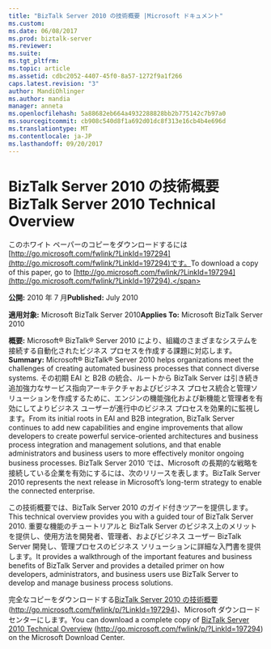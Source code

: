 ```yaml
---
title: "BizTalk Server 2010 の技術概要 |Microsoft ドキュメント"
ms.custom: 
ms.date: 06/08/2017
ms.prod: biztalk-server
ms.reviewer: 
ms.suite: 
ms.tgt_pltfrm: 
ms.topic: article
ms.assetid: cdbc2052-4407-45f0-8a57-1272f9a1f266
caps.latest.revision: "3"
author: MandiOhlinger
ms.author: mandia
manager: anneta
ms.openlocfilehash: 5a88682eb664a4932288828bb2b775142c7b97a0
ms.sourcegitcommit: cb908c540d8f1a692d01dc8f313e16cb4b4e696d
ms.translationtype: MT
ms.contentlocale: ja-JP
ms.lasthandoff: 09/20/2017
---
```

# <a name="biztalk-server-2010-technical-overview"></a><span data-ttu-id="ba585-102">BizTalk Server 2010 の技術概要</span><span class="sxs-lookup"><span data-stu-id="ba585-102">BizTalk Server 2010 Technical Overview</span></span>
<span data-ttu-id="ba585-103">このホワイト ペーパーのコピーをダウンロードするには[http://go.microsoft.com/fwlink/?LinkId=197294](http://go.microsoft.com/fwlink/?LinkId=197294)です。</span><span class="sxs-lookup"><span data-stu-id="ba585-103">To download a copy of this paper, go to [http://go.microsoft.com/fwlink/?LinkId=197294](http://go.microsoft.com/fwlink/?LinkId=197294).</span></span>  
  
 <span data-ttu-id="ba585-104">**公開:** 2010 年 7 月</span><span class="sxs-lookup"><span data-stu-id="ba585-104">**Published:** July 2010</span></span>  
  
 <span data-ttu-id="ba585-105">**適用対象:** Microsoft BizTalk Server 2010</span><span class="sxs-lookup"><span data-stu-id="ba585-105">**Applies To:** Microsoft BizTalk Server 2010</span></span>  
  
 <span data-ttu-id="ba585-106">**概要:** Microsoft® BizTalk® Server 2010 により、組織のさまざまなシステムを接続する自動化されたビジネス プロセスを作成する課題に対応します。</span><span class="sxs-lookup"><span data-stu-id="ba585-106">**Summary:** Microsoft® BizTalk® Server 2010 helps organizations meet the challenges of creating automated business processes that connect diverse systems.</span></span> <span data-ttu-id="ba585-107">その初期 EAI と B2B の統合、ルートから BizTalk Server は引き続き追加強力なサービス指向アーキテクチャおよびビジネス プロセス統合と管理ソリューションを作成するために、エンジンの機能強化および新機能と管理者を有効にしてよりビジネス ユーザーが進行中のビジネス プロセスを効果的に監視します。</span><span class="sxs-lookup"><span data-stu-id="ba585-107">From its initial roots in EAI and B2B integration, BizTalk Server continues to add new capabilities and engine improvements that allow developers to create powerful service-oriented architectures and business process integration and management solutions, and that enable administrators and business users to more effectively monitor ongoing business processes.</span></span> <span data-ttu-id="ba585-108">BizTalk Server 2010 では、Microsoft の長期的な戦略を接続している企業を有効にするには、次のリリースを表します。</span><span class="sxs-lookup"><span data-stu-id="ba585-108">BizTalk Server 2010 represents the next release in Microsoft’s long-term strategy to enable the connected enterprise.</span></span>  
  
 <span data-ttu-id="ba585-109">この技術概要では、BizTalk Server 2010 のガイド付きツアーを提供します。</span><span class="sxs-lookup"><span data-stu-id="ba585-109">This technical overview provides you with a guided tour of BizTalk Server 2010.</span></span> <span data-ttu-id="ba585-110">重要な機能のチュートリアルと BizTalk Server のビジネス上のメリットを提供し、使用方法を開発者、管理者、およびビジネス ユーザー BizTalk Server 開発し、管理プロセスのビジネス ソリューションに詳細な入門書を提供します。</span><span class="sxs-lookup"><span data-stu-id="ba585-110">It provides a walkthrough of the important features and business benefits of BizTalk Server and provides a detailed primer on how developers, administrators, and business users use BizTalk Server to develop and manage business process solutions.</span></span>  
  
 <span data-ttu-id="ba585-111">完全なコピーをダウンロードする[BizTalk Server 2010 の技術概要](http://go.microsoft.com/fwlink/p/?LinkId=197294)(http://go.microsoft.com/fwlink/p/?LinkId=197294)、Microsoft ダウンロード センターにします。</span><span class="sxs-lookup"><span data-stu-id="ba585-111">You can download a complete copy of [BizTalk Server 2010 Technical Overview](http://go.microsoft.com/fwlink/p/?LinkId=197294) (http://go.microsoft.com/fwlink/p/?LinkId=197294) on the Microsoft Download Center.</span></span>